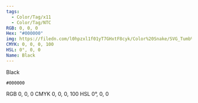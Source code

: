 ```yaml
---
tags:
  - Color/Tag/x11
  - Color/Tag/NTC
RGB: 0, 0, 0
Hex: "#000000"
img: https://filedn.com/l0hpzxl1f01yT7GHxtF8cyk/Color%20Snake/SVG_Tumb%20Mass%20No%20Name/000000.svg
CMYK: 0, 0, 0, 100
HSL: 0°, 0, 0
Name: Black
---
```

Black
```palette
#000000
```
RGB 0, 0, 0
CMYK	0, 0, 0, 100
HSL	0°, 0, 0